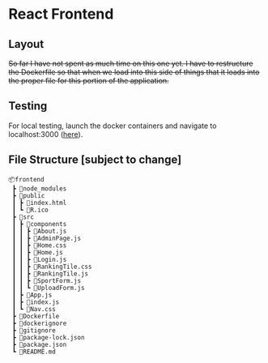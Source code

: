 # React Frontend

## Layout

~~So far I have not spent as much time on this one yet. I have to restructure the Dockerfile so that when we load into this side of things that it loads into the proper file for this portion of the application.~~ 

## Testing
For local testing, launch the docker containers and navigate to localhost:3000 ([here](http://localhost:3000/)).

## File Structure [subject to change]

```
📦frontend
 ┣ 📂node_modules
 ┣ 📂public
 ┃ ┣ 📜index.html
 ┃ ┗ 📜R.ico
 ┣ 📂src
 ┃ ┣ 📂components
 ┃ ┃ ┣ 📜About.js
 ┃ ┃ ┣ 📜AdminPage.js
 ┃ ┃ ┣ 📜Home.css
 ┃ ┃ ┣ 📜Home.js
 ┃ ┃ ┣ 📜Login.js
 ┃ ┃ ┣ 📜RankingTile.css
 ┃ ┃ ┣ 📜RankingTile.js
 ┃ ┃ ┣ 📜SportForm.js
 ┃ ┃ ┗ 📜UploadForm.js
 ┃ ┣ 📜App.js
 ┃ ┣ 📜index.js
 ┃ ┗ 📜Nav.css
 ┣ 📜Dockerfile
 ┣ 📜dockerignore
 ┣ 📜gitignore
 ┣ 📜package-lock.json
 ┣ 📜package.json
 ┗ 📜README.md
```
